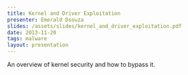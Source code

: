 ```yaml
---
title: Kernel and Driver Exploitation
presenter: Emerald Dsouza
slides: /assets/slides/kernel_and_driver_exploitation.pdf
date: 2013-11-20
tags: malware
layout: presentation
---
```

An overview of kernel security and how to bypass it.
